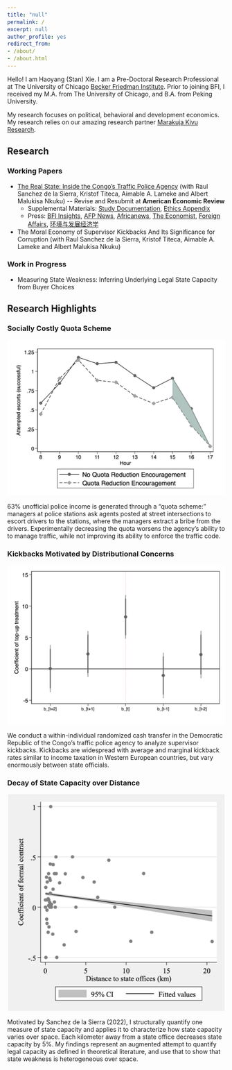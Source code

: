 ```yaml
---
title: "null"
permalink: /
excerpt: null
author_profile: yes
redirect_from:
- /about/
- /about.html
---
```


Hello! I am Haoyang (Stan) Xie. I am a Pre-Doctoral Research Professional at The University of Chicago [Becker Friedman Institute](https://bfi.uchicago.edu/). Prior to joining BFI, I received my M.A. from The University of Chicago, and B.A. from Peking University. 

My research focuses on political, behavioral and development economics. My research relies on our amazing research partner [Marakuja Kivu Research](https://marakujakivuresearch.com/).

## Research
### Working Papers
- [The Real State: Inside the Congo’s Traffic Police Agency](https://www.dropbox.com/s/wvmixcsqnd9ciu4/Quota-Paper.pdf?dl=0) (with Raul Sanchez de la Sierra, Kristof Titeca, Aimable A. Lameke and Albert Malukisa Nkuku) 
-- Revise and Resubmit at **American Economic Review**
  - Supplemental Materials: [Study Documentation](https://www.dropbox.com/s/pcg6a4ibz8jzu6j/Quota-Appendix-Study-Design.pdf?dl=0), [Ethics Appendix](https://www.dropbox.com/s/o34vsiwhxut83pu/Quota-Appendix-Ethics.pdf?dl=0)
  - Press: [BFI Insights](https://bfi.uchicago.edu/insight/research-summary/the-real-state-inside-the-congos-traffic-police-agency/), [AFP News](https://twitter.com/l4ingstone/status/1547508865561989120?s=21&t=-tgwnsn0Tz7-dOdKdAFlZw), [Africanews](https://www.africanews.com/2022/07/14/drc-drivers-in-kinshasa-reward-honest-police-officers//), [The Economist](https://www.economist.com/middle-east-and-africa/2018/09/08/kinshasas-traffic-police-make-80-of-their-income-informally), [Foreign Affairs](https://www.foreignaffairs.com/articles/africa/2017-12-12/congos-slide-chaos), [环境与发展经济学](https://mp.weixin.qq.com/s/xjWTnWtX_7fl7KpL4F_Myg)
- The Moral Economy of Supervisor Kickbacks And  Its  Significance for Corruption (with Raul Sanchez de la Sierra, Kristof Titeca, Aimable A. Lameke and Albert Malukisa Nkuku)

### Work in Progress
- Measuring State Weakness: Inferring Underlying Legal State Capacity from Buyer Choices 

## Research Highlights

### Socially Costly Quota Scheme
<p align="center">
<img src="/images/quota-figure.png" alt="drawing" width="600"/>
</p>
<left>63% unofficial police income is generated through a “quota scheme:” managers at police stations ask agents posted at street intersections to escort drivers to the stations, where the managers extract a bribe from the drivers. Experimentally decreasing the quota worsens the agency’s ability to to manage traffic, while not improving its ability to enforce the traffic code.</left> 

### Kickbacks Motivated by Distributional Concerns
<p align="center">
<img src="/images/income-figure.png" alt="drawing" width="600"/>
</p>
<left>We conduct a within-individual randomized cash transfer in the Democratic Republic of the Congo’s traffic police agency to analyze supervisor kickbacks. Kickbacks are widespread with average and marginal kickback rates similar to income taxation in Western European countries, but vary enormously between state officials.</left> 

### Decay of State Capacity over Distance 
<p align="center">
<img src="/images/capacity-figure.png" alt="drawing" width="500"/>
</p>
<left>Motivated by Sanchez de la Sierra (2022), I structurally quantify one measure of state capacity and applies it to characterize how state capacity varies over space. Each kilometer away from a state office decreases state capacity by 5%. My findings represent an augmented attempt to quantify legal capacity as defined in theoretical literature, and use that to show that state weakness is heterogeneous over space.</left> 

